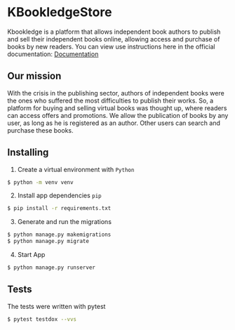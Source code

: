 # KBookledgeStore

Kbookledge is a platform that allows independent book authors to publish and sell their independent books online, allowing access and purchase of books by new readers.
You can view use instructions here in the official documentation: [Documentation](https://web-production-544c.up.railway.app/api/docs/)

## Our mission


With the crisis in the publishing sector, authors of independent books were the ones who suffered the most difficulties to publish their works.
So, a platform for buying and selling virtual books was thought up, where readers can access offers and promotions. We allow the publication of books by any user, as long as he is registered as an author. Other users can search and purchase these books.

## Installing

1. Create a virtual environment with ```Python```
```Bash
$ python -m venv venv
```

2. Install app dependencies ```pip```
```Bash
$ pip install -r requirements.txt
```

3. Generate and run the migrations
```Bash
$ python manage.py makemigrations
$ python manage.py migrate
```

4. Start App
```Bash
$ python manage.py runserver
```

## Tests
The tests were written with pytest
```Bash
$ pytest testdox --vvs
```
